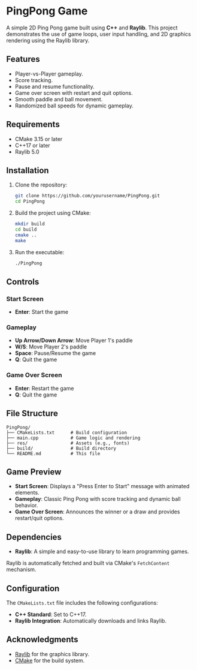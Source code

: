 # PingPong Game

A simple 2D Ping Pong game built using **C++** and **Raylib**. This project demonstrates the use of game loops, user input handling, and 2D graphics rendering using the Raylib library.

## Features

- Player-vs-Player gameplay.
- Score tracking.
- Pause and resume functionality.
- Game over screen with restart and quit options.
- Smooth paddle and ball movement.
- Randomized ball speeds for dynamic gameplay.

## Requirements

- CMake 3.15 or later
- C++17 or later
- Raylib 5.0

## Installation

1. Clone the repository:
   ```bash
   git clone https://github.com/yourusername/PingPong.git
   cd PingPong
   ```

2. Build the project using CMake:
   ```bash
   mkdir build
   cd build
   cmake ..
   make
   ```

3. Run the executable:
   ```bash
   ./PingPong
   ```

## Controls

### Start Screen
- **Enter**: Start the game

### Gameplay
- **Up Arrow/Down Arrow**: Move Player 1's paddle
- **W/S**: Move Player 2's paddle
- **Space**: Pause/Resume the game
- **Q**: Quit the game

### Game Over Screen
- **Enter**: Restart the game
- **Q**: Quit the game

## File Structure

```
PingPong/
├── CMakeLists.txt      # Build configuration
├── main.cpp            # Game logic and rendering
├── res/                # Assets (e.g., fonts)
├── build/              # Build directory
└── README.md           # This file
```

## Game Preview

- **Start Screen**: Displays a "Press Enter to Start" message with animated elements.
- **Gameplay**: Classic Ping Pong with score tracking and dynamic ball behavior.
- **Game Over Screen**: Announces the winner or a draw and provides restart/quit options.

## Dependencies

- **Raylib**: A simple and easy-to-use library to learn programming games.

Raylib is automatically fetched and built via CMake's `FetchContent` mechanism.

## Configuration

The `CMakeLists.txt` file includes the following configurations:

- **C++ Standard**: Set to C++17.
- **Raylib Integration**: Automatically downloads and links Raylib.

## Acknowledgments

- [Raylib](https://www.raylib.com/) for the graphics library.
- [CMake](https://cmake.org/) for the build system.